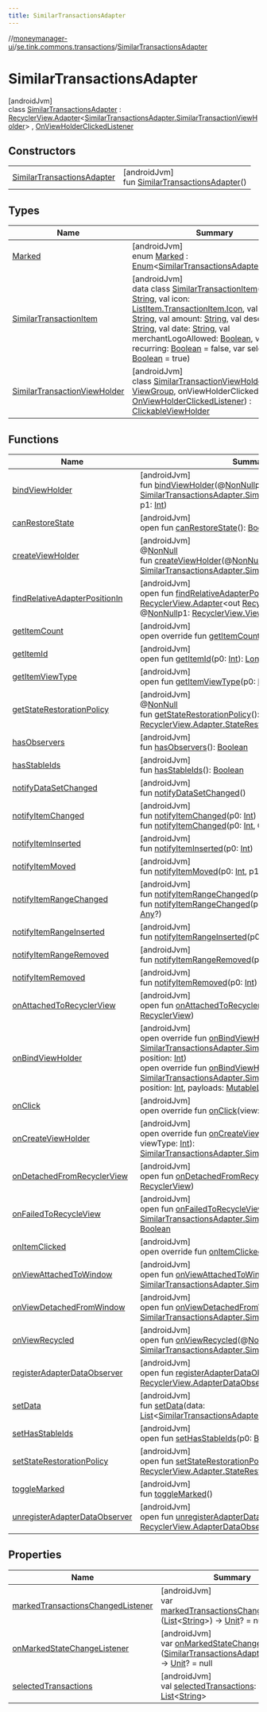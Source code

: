 ```yaml
---
title: SimilarTransactionsAdapter
---
```

//[moneymanager-ui](../../../index.html)/[se.tink.commons.transactions](../index.html)/[SimilarTransactionsAdapter](index.html)



# SimilarTransactionsAdapter



[androidJvm]\
class [SimilarTransactionsAdapter](index.html) : [RecyclerView.Adapter](https://developer.android.com/reference/kotlin/androidx/recyclerview/widget/RecyclerView.Adapter.html)&lt;[SimilarTransactionsAdapter.SimilarTransactionViewHolder](-similar-transaction-view-holder/index.html)&gt; , [OnViewHolderClickedListener](../../se.tink.android.viewholders/-on-view-holder-clicked-listener/index.html)



## Constructors


| | |
|---|---|
| [SimilarTransactionsAdapter](-similar-transactions-adapter.html) | [androidJvm]<br>fun [SimilarTransactionsAdapter](-similar-transactions-adapter.html)() |


## Types


| Name | Summary |
|---|---|
| [Marked](-marked/index.html) | [androidJvm]<br>enum [Marked](-marked/index.html) : [Enum](https://kotlinlang.org/api/latest/jvm/stdlib/kotlin/-enum/index.html)&lt;[SimilarTransactionsAdapter.Marked](-marked/index.html)&gt; |
| [SimilarTransactionItem](-similar-transaction-item/index.html) | [androidJvm]<br>data class [SimilarTransactionItem](-similar-transaction-item/index.html)(val id: [String](https://kotlinlang.org/api/latest/jvm/stdlib/kotlin/-string/index.html), val icon: [ListItem.TransactionItem.Icon](../-list-item/-transaction-item/-icon/index.html), val label: [String](https://kotlinlang.org/api/latest/jvm/stdlib/kotlin/-string/index.html), val amount: [String](https://kotlinlang.org/api/latest/jvm/stdlib/kotlin/-string/index.html), val description: [String](https://kotlinlang.org/api/latest/jvm/stdlib/kotlin/-string/index.html), val date: [String](https://kotlinlang.org/api/latest/jvm/stdlib/kotlin/-string/index.html), val merchantLogoAllowed: [Boolean](https://kotlinlang.org/api/latest/jvm/stdlib/kotlin/-boolean/index.html), val recurring: [Boolean](https://kotlinlang.org/api/latest/jvm/stdlib/kotlin/-boolean/index.html) = false, var selected: [Boolean](https://kotlinlang.org/api/latest/jvm/stdlib/kotlin/-boolean/index.html) = true) |
| [SimilarTransactionViewHolder](-similar-transaction-view-holder/index.html) | [androidJvm]<br>class [SimilarTransactionViewHolder](-similar-transaction-view-holder/index.html)(parent: [ViewGroup](https://developer.android.com/reference/kotlin/android/view/ViewGroup.html), onViewHolderClickedListener: [OnViewHolderClickedListener](../../se.tink.android.viewholders/-on-view-holder-clicked-listener/index.html)) : [ClickableViewHolder](../../se.tink.android.viewholders/-clickable-view-holder/index.html) |


## Functions


| Name | Summary |
|---|---|
| [bindViewHolder](index.html#-1012089342%2FFunctions%2F1000845458) | [androidJvm]<br>fun [bindViewHolder](index.html#-1012089342%2FFunctions%2F1000845458)(@[NonNull](https://developer.android.com/reference/kotlin/androidx/annotation/NonNull.html)p0: [SimilarTransactionsAdapter.SimilarTransactionViewHolder](-similar-transaction-view-holder/index.html), p1: [Int](https://kotlinlang.org/api/latest/jvm/stdlib/kotlin/-int/index.html)) |
| [canRestoreState](../../com.tink.moneymanagerui.overview.charts/-bar-chart-item-adapter/index.html#-533870738%2FFunctions%2F1000845458) | [androidJvm]<br>open fun [canRestoreState](../../com.tink.moneymanagerui.overview.charts/-bar-chart-item-adapter/index.html#-533870738%2FFunctions%2F1000845458)(): [Boolean](https://kotlinlang.org/api/latest/jvm/stdlib/kotlin/-boolean/index.html) |
| [createViewHolder](../../com.tink.moneymanagerui.overview.charts/-bar-chart-item-adapter/index.html#1423244545%2FFunctions%2F1000845458) | [androidJvm]<br>@[NonNull](https://developer.android.com/reference/kotlin/androidx/annotation/NonNull.html)<br>fun [createViewHolder](../../com.tink.moneymanagerui.overview.charts/-bar-chart-item-adapter/index.html#1423244545%2FFunctions%2F1000845458)(@[NonNull](https://developer.android.com/reference/kotlin/androidx/annotation/NonNull.html)p0: [ViewGroup](https://developer.android.com/reference/kotlin/android/view/ViewGroup.html), p1: [Int](https://kotlinlang.org/api/latest/jvm/stdlib/kotlin/-int/index.html)): [SimilarTransactionsAdapter.SimilarTransactionViewHolder](-similar-transaction-view-holder/index.html) |
| [findRelativeAdapterPositionIn](../../com.tink.moneymanagerui.overview.charts/-bar-chart-item-adapter/index.html#-1238180073%2FFunctions%2F1000845458) | [androidJvm]<br>open fun [findRelativeAdapterPositionIn](../../com.tink.moneymanagerui.overview.charts/-bar-chart-item-adapter/index.html#-1238180073%2FFunctions%2F1000845458)(@[NonNull](https://developer.android.com/reference/kotlin/androidx/annotation/NonNull.html)p0: [RecyclerView.Adapter](https://developer.android.com/reference/kotlin/androidx/recyclerview/widget/RecyclerView.Adapter.html)&lt;out [RecyclerView.ViewHolder](https://developer.android.com/reference/kotlin/androidx/recyclerview/widget/RecyclerView.ViewHolder.html)&gt;, @[NonNull](https://developer.android.com/reference/kotlin/androidx/annotation/NonNull.html)p1: [RecyclerView.ViewHolder](https://developer.android.com/reference/kotlin/androidx/recyclerview/widget/RecyclerView.ViewHolder.html), p2: [Int](https://kotlinlang.org/api/latest/jvm/stdlib/kotlin/-int/index.html)): [Int](https://kotlinlang.org/api/latest/jvm/stdlib/kotlin/-int/index.html) |
| [getItemCount](get-item-count.html) | [androidJvm]<br>open override fun [getItemCount](get-item-count.html)(): [Int](https://kotlinlang.org/api/latest/jvm/stdlib/kotlin/-int/index.html) |
| [getItemId](../../com.tink.moneymanagerui.overview.charts/-bar-chart-item-adapter/index.html#725914875%2FFunctions%2F1000845458) | [androidJvm]<br>open fun [getItemId](../../com.tink.moneymanagerui.overview.charts/-bar-chart-item-adapter/index.html#725914875%2FFunctions%2F1000845458)(p0: [Int](https://kotlinlang.org/api/latest/jvm/stdlib/kotlin/-int/index.html)): [Long](https://kotlinlang.org/api/latest/jvm/stdlib/kotlin/-long/index.html) |
| [getItemViewType](../../com.tink.moneymanagerui.overview.charts/-bar-chart-item-adapter/index.html#714126295%2FFunctions%2F1000845458) | [androidJvm]<br>open fun [getItemViewType](../../com.tink.moneymanagerui.overview.charts/-bar-chart-item-adapter/index.html#714126295%2FFunctions%2F1000845458)(p0: [Int](https://kotlinlang.org/api/latest/jvm/stdlib/kotlin/-int/index.html)): [Int](https://kotlinlang.org/api/latest/jvm/stdlib/kotlin/-int/index.html) |
| [getStateRestorationPolicy](../../com.tink.moneymanagerui.overview.charts/-bar-chart-item-adapter/index.html#1717359980%2FFunctions%2F1000845458) | [androidJvm]<br>@[NonNull](https://developer.android.com/reference/kotlin/androidx/annotation/NonNull.html)<br>fun [getStateRestorationPolicy](../../com.tink.moneymanagerui.overview.charts/-bar-chart-item-adapter/index.html#1717359980%2FFunctions%2F1000845458)(): [RecyclerView.Adapter.StateRestorationPolicy](https://developer.android.com/reference/kotlin/androidx/recyclerview/widget/RecyclerView.Adapter.StateRestorationPolicy.html) |
| [hasObservers](../../com.tink.moneymanagerui.overview.charts/-bar-chart-item-adapter/index.html#1092162006%2FFunctions%2F1000845458) | [androidJvm]<br>fun [hasObservers](../../com.tink.moneymanagerui.overview.charts/-bar-chart-item-adapter/index.html#1092162006%2FFunctions%2F1000845458)(): [Boolean](https://kotlinlang.org/api/latest/jvm/stdlib/kotlin/-boolean/index.html) |
| [hasStableIds](../../com.tink.moneymanagerui.overview.charts/-bar-chart-item-adapter/index.html#16685238%2FFunctions%2F1000845458) | [androidJvm]<br>fun [hasStableIds](../../com.tink.moneymanagerui.overview.charts/-bar-chart-item-adapter/index.html#16685238%2FFunctions%2F1000845458)(): [Boolean](https://kotlinlang.org/api/latest/jvm/stdlib/kotlin/-boolean/index.html) |
| [notifyDataSetChanged](../../com.tink.moneymanagerui.overview.charts/-bar-chart-item-adapter/index.html#-1095556076%2FFunctions%2F1000845458) | [androidJvm]<br>fun [notifyDataSetChanged](../../com.tink.moneymanagerui.overview.charts/-bar-chart-item-adapter/index.html#-1095556076%2FFunctions%2F1000845458)() |
| [notifyItemChanged](../../com.tink.moneymanagerui.overview.charts/-bar-chart-item-adapter/index.html#-1721030169%2FFunctions%2F1000845458) | [androidJvm]<br>fun [notifyItemChanged](../../com.tink.moneymanagerui.overview.charts/-bar-chart-item-adapter/index.html#-1721030169%2FFunctions%2F1000845458)(p0: [Int](https://kotlinlang.org/api/latest/jvm/stdlib/kotlin/-int/index.html))<br>fun [notifyItemChanged](../../com.tink.moneymanagerui.overview.charts/-bar-chart-item-adapter/index.html#748267402%2FFunctions%2F1000845458)(p0: [Int](https://kotlinlang.org/api/latest/jvm/stdlib/kotlin/-int/index.html), @[Nullable](https://developer.android.com/reference/kotlin/androidx/annotation/Nullable.html)p1: [Any](https://kotlinlang.org/api/latest/jvm/stdlib/kotlin/-any/index.html)?) |
| [notifyItemInserted](../../com.tink.moneymanagerui.overview.charts/-bar-chart-item-adapter/index.html#2137269507%2FFunctions%2F1000845458) | [androidJvm]<br>fun [notifyItemInserted](../../com.tink.moneymanagerui.overview.charts/-bar-chart-item-adapter/index.html#2137269507%2FFunctions%2F1000845458)(p0: [Int](https://kotlinlang.org/api/latest/jvm/stdlib/kotlin/-int/index.html)) |
| [notifyItemMoved](../../com.tink.moneymanagerui.overview.charts/-bar-chart-item-adapter/index.html#-1694317867%2FFunctions%2F1000845458) | [androidJvm]<br>fun [notifyItemMoved](../../com.tink.moneymanagerui.overview.charts/-bar-chart-item-adapter/index.html#-1694317867%2FFunctions%2F1000845458)(p0: [Int](https://kotlinlang.org/api/latest/jvm/stdlib/kotlin/-int/index.html), p1: [Int](https://kotlinlang.org/api/latest/jvm/stdlib/kotlin/-int/index.html)) |
| [notifyItemRangeChanged](../../com.tink.moneymanagerui.overview.charts/-bar-chart-item-adapter/index.html#1769183193%2FFunctions%2F1000845458) | [androidJvm]<br>fun [notifyItemRangeChanged](../../com.tink.moneymanagerui.overview.charts/-bar-chart-item-adapter/index.html#1769183193%2FFunctions%2F1000845458)(p0: [Int](https://kotlinlang.org/api/latest/jvm/stdlib/kotlin/-int/index.html), p1: [Int](https://kotlinlang.org/api/latest/jvm/stdlib/kotlin/-int/index.html))<br>fun [notifyItemRangeChanged](../../com.tink.moneymanagerui.overview.charts/-bar-chart-item-adapter/index.html#1916975740%2FFunctions%2F1000845458)(p0: [Int](https://kotlinlang.org/api/latest/jvm/stdlib/kotlin/-int/index.html), p1: [Int](https://kotlinlang.org/api/latest/jvm/stdlib/kotlin/-int/index.html), @[Nullable](https://developer.android.com/reference/kotlin/androidx/annotation/Nullable.html)p2: [Any](https://kotlinlang.org/api/latest/jvm/stdlib/kotlin/-any/index.html)?) |
| [notifyItemRangeInserted](../../com.tink.moneymanagerui.overview.charts/-bar-chart-item-adapter/index.html#-2104748521%2FFunctions%2F1000845458) | [androidJvm]<br>fun [notifyItemRangeInserted](../../com.tink.moneymanagerui.overview.charts/-bar-chart-item-adapter/index.html#-2104748521%2FFunctions%2F1000845458)(p0: [Int](https://kotlinlang.org/api/latest/jvm/stdlib/kotlin/-int/index.html), p1: [Int](https://kotlinlang.org/api/latest/jvm/stdlib/kotlin/-int/index.html)) |
| [notifyItemRangeRemoved](../../com.tink.moneymanagerui.overview.charts/-bar-chart-item-adapter/index.html#999899269%2FFunctions%2F1000845458) | [androidJvm]<br>fun [notifyItemRangeRemoved](../../com.tink.moneymanagerui.overview.charts/-bar-chart-item-adapter/index.html#999899269%2FFunctions%2F1000845458)(p0: [Int](https://kotlinlang.org/api/latest/jvm/stdlib/kotlin/-int/index.html), p1: [Int](https://kotlinlang.org/api/latest/jvm/stdlib/kotlin/-int/index.html)) |
| [notifyItemRemoved](../../com.tink.moneymanagerui.overview.charts/-bar-chart-item-adapter/index.html#-189254469%2FFunctions%2F1000845458) | [androidJvm]<br>fun [notifyItemRemoved](../../com.tink.moneymanagerui.overview.charts/-bar-chart-item-adapter/index.html#-189254469%2FFunctions%2F1000845458)(p0: [Int](https://kotlinlang.org/api/latest/jvm/stdlib/kotlin/-int/index.html)) |
| [onAttachedToRecyclerView](../../com.tink.moneymanagerui.overview.charts/-bar-chart-item-adapter/index.html#-1243461790%2FFunctions%2F1000845458) | [androidJvm]<br>open fun [onAttachedToRecyclerView](../../com.tink.moneymanagerui.overview.charts/-bar-chart-item-adapter/index.html#-1243461790%2FFunctions%2F1000845458)(@[NonNull](https://developer.android.com/reference/kotlin/androidx/annotation/NonNull.html)p0: [RecyclerView](https://developer.android.com/reference/kotlin/androidx/recyclerview/widget/RecyclerView.html)) |
| [onBindViewHolder](on-bind-view-holder.html) | [androidJvm]<br>open override fun [onBindViewHolder](on-bind-view-holder.html)(holder: [SimilarTransactionsAdapter.SimilarTransactionViewHolder](-similar-transaction-view-holder/index.html), position: [Int](https://kotlinlang.org/api/latest/jvm/stdlib/kotlin/-int/index.html))<br>open override fun [onBindViewHolder](on-bind-view-holder.html)(holder: [SimilarTransactionsAdapter.SimilarTransactionViewHolder](-similar-transaction-view-holder/index.html), position: [Int](https://kotlinlang.org/api/latest/jvm/stdlib/kotlin/-int/index.html), payloads: [MutableList](https://kotlinlang.org/api/latest/jvm/stdlib/kotlin.collections/-mutable-list/index.html)&lt;[Any](https://kotlinlang.org/api/latest/jvm/stdlib/kotlin/-any/index.html)&gt;) |
| [onClick](../../se.tink.android.viewholders/-on-view-holder-clicked-listener/on-click.html) | [androidJvm]<br>open override fun [onClick](../../se.tink.android.viewholders/-on-view-holder-clicked-listener/on-click.html)(view: [View](https://developer.android.com/reference/kotlin/android/view/View.html)) |
| [onCreateViewHolder](on-create-view-holder.html) | [androidJvm]<br>open override fun [onCreateViewHolder](on-create-view-holder.html)(parent: [ViewGroup](https://developer.android.com/reference/kotlin/android/view/ViewGroup.html), viewType: [Int](https://kotlinlang.org/api/latest/jvm/stdlib/kotlin/-int/index.html)): [SimilarTransactionsAdapter.SimilarTransactionViewHolder](-similar-transaction-view-holder/index.html) |
| [onDetachedFromRecyclerView](../../com.tink.moneymanagerui.overview.charts/-bar-chart-item-adapter/index.html#-1201433889%2FFunctions%2F1000845458) | [androidJvm]<br>open fun [onDetachedFromRecyclerView](../../com.tink.moneymanagerui.overview.charts/-bar-chart-item-adapter/index.html#-1201433889%2FFunctions%2F1000845458)(@[NonNull](https://developer.android.com/reference/kotlin/androidx/annotation/NonNull.html)p0: [RecyclerView](https://developer.android.com/reference/kotlin/androidx/recyclerview/widget/RecyclerView.html)) |
| [onFailedToRecycleView](index.html#-1716197712%2FFunctions%2F1000845458) | [androidJvm]<br>open fun [onFailedToRecycleView](index.html#-1716197712%2FFunctions%2F1000845458)(@[NonNull](https://developer.android.com/reference/kotlin/androidx/annotation/NonNull.html)p0: [SimilarTransactionsAdapter.SimilarTransactionViewHolder](-similar-transaction-view-holder/index.html)): [Boolean](https://kotlinlang.org/api/latest/jvm/stdlib/kotlin/-boolean/index.html) |
| [onItemClicked](on-item-clicked.html) | [androidJvm]<br>open override fun [onItemClicked](on-item-clicked.html)(position: [Int](https://kotlinlang.org/api/latest/jvm/stdlib/kotlin/-int/index.html)) |
| [onViewAttachedToWindow](index.html#1665594390%2FFunctions%2F1000845458) | [androidJvm]<br>open fun [onViewAttachedToWindow](index.html#1665594390%2FFunctions%2F1000845458)(@[NonNull](https://developer.android.com/reference/kotlin/androidx/annotation/NonNull.html)p0: [SimilarTransactionsAdapter.SimilarTransactionViewHolder](-similar-transaction-view-holder/index.html)) |
| [onViewDetachedFromWindow](index.html#571488249%2FFunctions%2F1000845458) | [androidJvm]<br>open fun [onViewDetachedFromWindow](index.html#571488249%2FFunctions%2F1000845458)(@[NonNull](https://developer.android.com/reference/kotlin/androidx/annotation/NonNull.html)p0: [SimilarTransactionsAdapter.SimilarTransactionViewHolder](-similar-transaction-view-holder/index.html)) |
| [onViewRecycled](index.html#1523881780%2FFunctions%2F1000845458) | [androidJvm]<br>open fun [onViewRecycled](index.html#1523881780%2FFunctions%2F1000845458)(@[NonNull](https://developer.android.com/reference/kotlin/androidx/annotation/NonNull.html)p0: [SimilarTransactionsAdapter.SimilarTransactionViewHolder](-similar-transaction-view-holder/index.html)) |
| [registerAdapterDataObserver](../../com.tink.moneymanagerui.overview.charts/-bar-chart-item-adapter/index.html#-149943229%2FFunctions%2F1000845458) | [androidJvm]<br>open fun [registerAdapterDataObserver](../../com.tink.moneymanagerui.overview.charts/-bar-chart-item-adapter/index.html#-149943229%2FFunctions%2F1000845458)(@[NonNull](https://developer.android.com/reference/kotlin/androidx/annotation/NonNull.html)p0: [RecyclerView.AdapterDataObserver](https://developer.android.com/reference/kotlin/androidx/recyclerview/widget/RecyclerView.AdapterDataObserver.html)) |
| [setData](set-data.html) | [androidJvm]<br>fun [setData](set-data.html)(data: [List](https://kotlinlang.org/api/latest/jvm/stdlib/kotlin.collections/-list/index.html)&lt;[SimilarTransactionsAdapter.SimilarTransactionItem](-similar-transaction-item/index.html)&gt;) |
| [setHasStableIds](../../com.tink.moneymanagerui.overview.charts/-bar-chart-item-adapter/index.html#1991189249%2FFunctions%2F1000845458) | [androidJvm]<br>open fun [setHasStableIds](../../com.tink.moneymanagerui.overview.charts/-bar-chart-item-adapter/index.html#1991189249%2FFunctions%2F1000845458)(p0: [Boolean](https://kotlinlang.org/api/latest/jvm/stdlib/kotlin/-boolean/index.html)) |
| [setStateRestorationPolicy](../../com.tink.moneymanagerui.overview.charts/-bar-chart-item-adapter/index.html#1439711293%2FFunctions%2F1000845458) | [androidJvm]<br>open fun [setStateRestorationPolicy](../../com.tink.moneymanagerui.overview.charts/-bar-chart-item-adapter/index.html#1439711293%2FFunctions%2F1000845458)(@[NonNull](https://developer.android.com/reference/kotlin/androidx/annotation/NonNull.html)p0: [RecyclerView.Adapter.StateRestorationPolicy](https://developer.android.com/reference/kotlin/androidx/recyclerview/widget/RecyclerView.Adapter.StateRestorationPolicy.html)) |
| [toggleMarked](toggle-marked.html) | [androidJvm]<br>fun [toggleMarked](toggle-marked.html)() |
| [unregisterAdapterDataObserver](../../com.tink.moneymanagerui.overview.charts/-bar-chart-item-adapter/index.html#607934410%2FFunctions%2F1000845458) | [androidJvm]<br>open fun [unregisterAdapterDataObserver](../../com.tink.moneymanagerui.overview.charts/-bar-chart-item-adapter/index.html#607934410%2FFunctions%2F1000845458)(@[NonNull](https://developer.android.com/reference/kotlin/androidx/annotation/NonNull.html)p0: [RecyclerView.AdapterDataObserver](https://developer.android.com/reference/kotlin/androidx/recyclerview/widget/RecyclerView.AdapterDataObserver.html)) |


## Properties


| Name | Summary |
|---|---|
| [markedTransactionsChangedListener](marked-transactions-changed-listener.html) | [androidJvm]<br>var [markedTransactionsChangedListener](marked-transactions-changed-listener.html): ([List](https://kotlinlang.org/api/latest/jvm/stdlib/kotlin.collections/-list/index.html)&lt;[String](https://kotlinlang.org/api/latest/jvm/stdlib/kotlin/-string/index.html)&gt;) -&gt; [Unit](https://kotlinlang.org/api/latest/jvm/stdlib/kotlin/-unit/index.html)? = null |
| [onMarkedStateChangeListener](on-marked-state-change-listener.html) | [androidJvm]<br>var [onMarkedStateChangeListener](on-marked-state-change-listener.html): ([SimilarTransactionsAdapter.Marked](-marked/index.html)) -&gt; [Unit](https://kotlinlang.org/api/latest/jvm/stdlib/kotlin/-unit/index.html)? = null |
| [selectedTransactions](selected-transactions.html) | [androidJvm]<br>val [selectedTransactions](selected-transactions.html): [List](https://kotlinlang.org/api/latest/jvm/stdlib/kotlin.collections/-list/index.html)&lt;[String](https://kotlinlang.org/api/latest/jvm/stdlib/kotlin/-string/index.html)&gt; |

